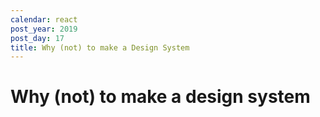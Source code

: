 ```yaml
---
calendar: react
post_year: 2019
post_day: 17
title: Why (not) to make a Design System
---
```

# Why (not) to make a design system
